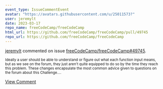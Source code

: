 ```yaml
---
event_type: IssueCommentEvent
avatar: "https://avatars.githubusercontent.com/u/25011573?"
user: jeremylt
date: 2023-03-17
repo_name: freeCodeCamp/freeCodeCamp
html_url: https://github.com/freeCodeCamp/freeCodeCamp/pull/49745
repo_url: https://github.com/freeCodeCamp/freeCodeCamp
---
```


<a href='https://github.com/jeremylt' target='_blank'>jeremylt</a> commented on issue <a href='https://github.com/freeCodeCamp/freeCodeCamp/pull/49745' target='_blank'>freeCodeCamp/freeCodeCamp#49745</a>.

<small>Ideally a user should be able to understand or figure out what each function input means, but as we see on the forum, they just aren't quite equipped to do so by the time they reach this problem. These changes encapsulate the most common advice given to questions on the forum about this Challenge....</small>

<a href='https://github.com/freeCodeCamp/freeCodeCamp/pull/49745' target='_blank'>View Comment</a>